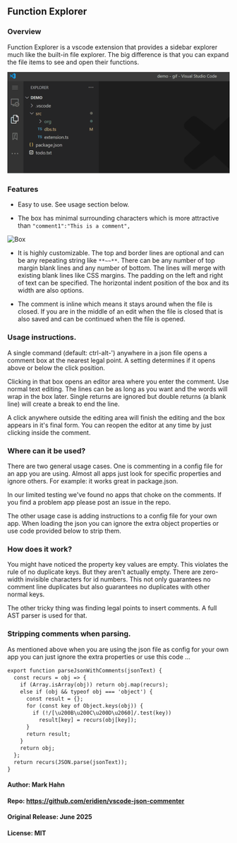 ## Function Explorer

### Overview

Function Explorer is a vscode extension that provides a sidebar explorer much like the built-in file explorer. The big difference is that you can expand the file items to see and open their functions.

![Intro Gif](images/intro.gif)

### Features

- Easy to use. See usage section below.

- The box has minimal surrounding characters which is more attractive than `"comment1":"This is a comment",`

![Box](images/appearance.png)

- It is highly customizable. The top and border lines are optional and can be any repeating string like `**~~**`. There can be any number of top margin blank lines and any number of bottom.  The lines will merge with existing blank lines like CSS margins. The padding on the left and right of text can be specified.  The horizontal indent position of the box and its width are also options.

- The comment is inline which means it stays around when the file is closed. If you are in the middle of an edit when the file is closed that is also saved and can be continued when the file is opened.

### Usage instructions.

A single command (default: ctrl-alt-') anywhere in a json file opens a comment box at the nearest legal point. A setting determines if it opens above or below the click position.

Clicking in that box opens an editor area where you enter the comment. Use normal text editing. The lines can be as long as you want and the words will wrap in the box later. Single returns are ignored but double returns (a blank line) will create a break to end the line. 

A click anywhere outside the editing area will finish the editing and the box appears in it's final form.  You can reopen the editor at any time by just clicking inside the comment.

### Where can it be used?

There are two general usage cases.  One is commenting in a config file for an app you are using.  Almost all apps just look for specific properties and ignore others. For example: it works great in package.json. 

In our limited testing we've found no apps that choke on the comments.  If you find a problem app please post an issue in the repo.

The other usage case is adding instructions to a config file for your own app.  When loading the json you can ignore the extra object properties or use code provided below to strip them.

### How does it work?

You might have noticed the property key values are empty. This violates the rule of no duplicate keys.  But they aren't actually empty.  There are zero-width invisible characters for id numbers.  This not only guarantees no comment line duplicates but also guarantees no duplicates with other normal keys.

The other tricky thing was finding legal points to insert comments. A full AST parser is used for that.

### Stripping comments when parsing.

As mentioned above when you are using the json file as config for your own app you can just ignore the extra properties or use this code ...

```
export function parseJsonWithComments(jsonText) {
  const recurs = obj => {
    if (Array.isArray(obj)) return obj.map(recurs);
    else if (obj && typeof obj === 'object') {
      const result = {};
      for (const key of Object.keys(obj)) {
        if (!/[\u200B\u200C\u200D\u2060]/.test(key)) 
          result[key] = recurs(obj[key]);
      }
      return result;
    }
    return obj;
  };
  return recurs(JSON.parse(jsonText));
}
```

#### Author: Mark Hahn

#### Repo: https://github.com/eridien/vscode-json-commenter

#### Original Release: June 2025

#### License: MIT

